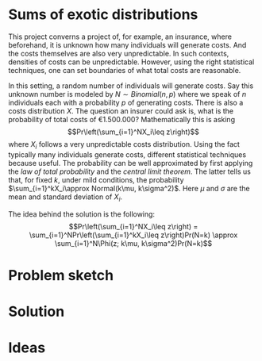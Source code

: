 # Sums of exotic distributions
This project converns a project of, for example, an insurance, where beforehand, it is unknown how many individuals will generate costs. And the costs themselves are also very unpredictable. In such contexts, densities of costs can be unpredictable. However, using the right statistical techniques, one can set boundaries of what total costs are reasonable.

In this setting, a random number of individuals will generate costs. Say this unknown number is modeled by $N\sim Binomial(n,p)$ where we speak of $n$ individuals each with a probability $p$ of generating costs. There is also a costs distribution $X$. The question an insurer could ask is, what is the probability of total costs of €1.500.000? Mathematically this is asking 
$$Pr\left(\sum_{i=1}^NX_i\leq z\right)$$
where $X_i$ follows a very unpredictable costs distribution. Using the fact typically many individuals generate costs, different statistical techniques because useful. The probability can be well approximated by first applying the _law of total probability_ and the _central limit theorem_. The latter tells us that, for fixed $k$, under mild conditions, the probability $\sum_{i=1}^kX_i\approx Normal(k\mu, k\sigma^2)$. Here $\mu$ and $\sigma$ are the mean and standard deviation of $X_i$.

The idea behind the solution is the following:
$$Pr\left(\sum_{i=1}^NX_i\leq z\right) = \sum_{i=1}^NPr\left(\sum_{i=1}^kX_i\leq z\right)Pr(N=k) \approx \sum_{i=1}^N\Phi(z; k\mu, k\sigma^2)Pr(N=k)$$
# Problem sketch

# Solution

# Ideas
